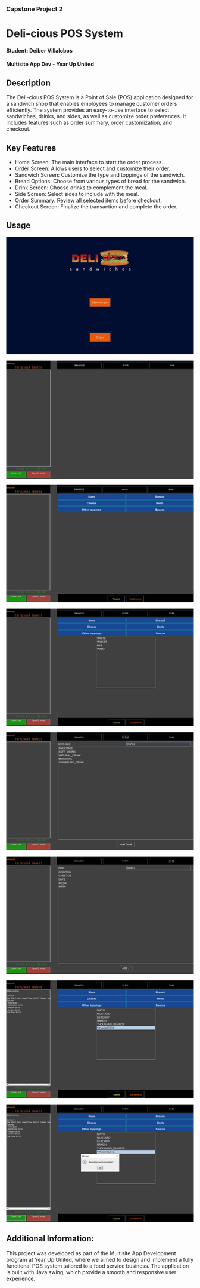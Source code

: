 ### Capstone Project 2

# Deli-cious POS System 

#### Student: Deiber Villalobos

#### Multisite App Dev - Year Up United

## Description
The Deli-cious POS System is a Point of Sale (POS) application designed for a sandwich shop that enables employees to manage customer orders efficiently. The system provides an easy-to-use interface to select sandwiches, drinks, and sides, as well as customize order preferences. It includes features such as order summary, order customization, and checkout.

## Key Features
- Home Screen: The main interface to start the order process.
- Order Screen: Allows users to select and customize their order.
- Sandwich Screen: Customize the type and toppings of the sandwich.
- Bread Options: Choose from various types of bread for the sandwich.
- Drink Screen: Choose drinks to complement the meal.
- Side Screen: Select sides to include with the meal.
- Order Summary: Review all selected items before checkout.
- Checkout Screen: Finalize the transaction and complete the order.

## Usage

![ Home screen GUI](src/main/resources/images/homeScreen.png)

![ Order Screen GUI](src/main/resources/images/orderScreen.png)

![ Sandwich screen GUI](src/main/resources/images/orderScreen_Sandwich.png)

![ Bread options](src/main/resources/images/sandwich.png)

![ Drink screen GUI](src/main/resources/images/drinkScreen.png)

![ Side screen GUI](src/main/resources/images/sideScreen.png)

![ Order summary](src/main/resources/images/summary.png)

![ Home screen GUI](src/main/resources/images/checkOut.png)


## Additional Information:
This project was developed as part of the Multisite App Development program at Year Up United, where we aimed to design and implement a fully functional POS system tailored to a food service business. The application is built with Java swing, which provide a smooth and responsive user experience.

